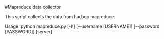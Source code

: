 #Mapreduce data collector

This script collects the data from hadoop mapreduce.

Usage:
python mapreduce.py [-h] [--username [USERNAME]] [--password [PASSWORD]] [server]
